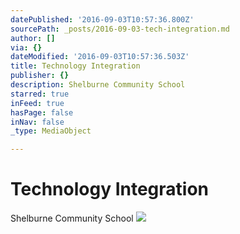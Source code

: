```yaml
---
datePublished: '2016-09-03T10:57:36.800Z'
sourcePath: _posts/2016-09-03-tech-integration.md
author: []
via: {}
dateModified: '2016-09-03T10:57:36.503Z'
title: Technology Integration
publisher: {}
description: Shelburne Community School
starred: true
inFeed: true
hasPage: false
inNav: false
_type: MediaObject

---
```

# Technology Integration

Shelburne Community School
![](https://the-grid-user-content.s3-us-west-2.amazonaws.com/40cc0e67-2a78-4dd2-ab5d-00be8ec37caa.jpg)